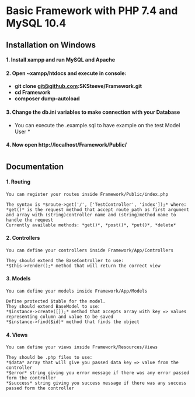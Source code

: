 # Basic Framework with PHP 7.4 and MySQL 10.4

## Installation on Windows

#### 1. Install xampp and run MySQL and Apache
#### 2. Open ~xampp/htdocs and execute in console:
  
* **git clone git@github.com:SKSteeve/Framework.git**
* **cd Framework**
* **composer dump-autoload**

#### 3. Change the db.ini variables to make connection with your Database
* You can execute the .example.sql to have example on the test Model User *

#### 4. Now open http://localhost/Framework/Public/

#

## Documentation

#### 1. Routing
	You can register your routes inside Framework/Public/index.php
	
	The syntax is *$route->get('/', ['TestController', 'index']);* where:
	*get()* is the request method that accept route path as first argument and array with (string)controller name and (string)method name to handle the request
	Currently available methods: *get()*, *post()*, *put()*, *delete*
#### 2. Controllers
	You can define your controllers inside Framework/App/Controllers
	
	They should extend the BaseController to use:
	*$this->render();* method that will return the correct view

#### 3. Models
	You can define your models inside Framework/App/Models
	
	Define protected $table for the model.
	They should extend BaseModel to use:
	*$instance->create([]);* method that accepts array with key => values representing column and value to be saved 
	*$instance->find($id)* method that finds the object
	
#### 4. Views
	You can define your views inside Framework/Resources/Views
	
	They should be .php files to use:
	*$data* array that will give you passed data key => value from the controller
	*$error* string giving you error message if there was any error passed form the controller
	*$success* string giving you success message if there was any success passed form the controller